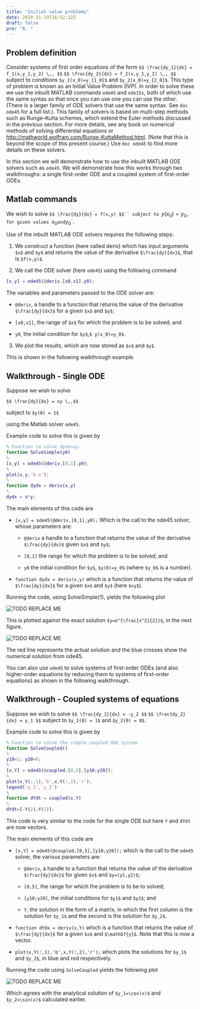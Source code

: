 ```yaml
---
title: "Initial value problems"
date: 2020-11-19T16:52:22Z
draft: false
pre: "8. "
---
```



## Problem definition

Consider systems of first order equations of the form
`$$ \frac{dy_1}{dx} = f_1(x,y_1,y_2) \,, $$`
`$$ \frac{dy_2}{dz} = f_2(x,y_1,y_2) \,, $$`
subject to conditions `$y_1(x_0)=y_{1_0}$` and `$y_2(x_0)=y_{2_0}$`. This type of problem is known as an Initial Value Problem (IVP). In order to solve these we use the inbuilt MATLAB commands `ode45` and `ode15s`, both of which use the same syntax so that once you can use one you can use the other. (There is a larger family of ODE solvers that use the same syntax. See `doc ode45` for a full list.). This family of solvers is based on multi-step methods such as Runge–Kutta schemes, which extend the Euler methods discussed in the previous section. For more details, see any book on numerical methods of solving differential equations or http://mathworld.wolfram.com/Runge-KuttaMethod.html. (Note that this is beyond the scope of this present course.) Use `doc ode45` to find more details on these solvers.

In this section we will demonstrate how to use the inbuilt MATLAB ODE solvers such as `ode45`. We will demonstrate how this works through two walkthroughs: a single first-order ODE and a coupled system of first-order ODEs.


## Matlab commands

We wish to solve
`$$ \frac{dy}{dx} = f(x,y) $$``
subject to `$y(x_0) = y_0$`, for given values `$x_0$` and `$y_0$`.

Use of the inbuilt MATLAB ODE solvers requires the following steps:

1. We construct a function (here called deriv) which has input arguments `$x$` and `$y$` and returns the value of the derivative `$\frac{dy}{dx}$`, that is `$f(x,y)$`.

2. We call the ODE solver (here `ode45`) using the following command

```matlab
[x,y] = ode45(@deriv,[x0,x1],y0);
```

The variables and parameters passed to the ODE solver are:

- `@deriv`, a handle to a function that returns the value of the derivative `$\frac{dy}{dx}$` for a given `$x$` and `$y$`;

- `[x0,x1]`, the range of `$x$` for which the problem is to be solved; and

- `y0`, the initial condition for `$y$`,`$ y(x_0)=y_0$`.

3. We plot the results, which are now stored as `$x$` and `$y$`.

This is shown in the following walkthrough example.


## Walkthrough - Single ODE

Suppose we wish to solve

`$$ \frac{dy}{dx} = xy \,,$$`

subject to `$y(0) = 1$`

using the Matlab solver `ode45`.

Example code to solve this is given by

```matlab
% Function to solve dydx=xy.
function SolveSimple(y0)
%
[x,y] = ode45(@deriv,[0,1],y0);
%
plot(x,y,'b-x');
%
function dydx = deriv(x,y)
%
dydx = x*y;
```

The main elements of this code are

- `[x,y] = ode45(@deriv,[0,1],y0);`
Which is the call to the ode45 solver, whose parameters are:

    - `@deriv` a handle to a function that returns the value of the derivative `$\frac{dy}{dx}$` given `$x$` and `$y$`;

    - `[0,1]` the range for which the problem is to be solved; and

    - `y0` the initial condition for `$y$`, `$y(0)=y_0$` (where `$y_0$` is a number).

- `function dydx = deriv(x,y)`
which is a function that returns the value of `$\frac{dy}{dx}$` for a given `$x$` and `$y$` (here `$xy$`).

Running the code, using SolveSimple(1), yields the following plot

![TODO REPLACE ME](/ScientificComputingInMatlab/images/1_5_doc_fft.png?classes=matlab-screenshot)

This is plotted against the exact solution `$y=e^{\frac{x^2}{2}}$`, in the next figure.

![TODO REPLACE ME](/ScientificComputingInMatlab/images/1_5_doc_fft.png?classes=matlab-screenshot)

The red line represents the actual solution and the blue crosses show the numerical solution from ode45.

You can also use `ode45` to solve systems of first-order ODEs (and also higher-order equations by reducing them to systems of first-order equations) as shown in the following walkthrough.



## Walkthrough - Coupled systems of equations

Suppose we wish to solve
`$$ \frac{dy_1}{dx} = -y_2 $$`
`$$ \frac{dy_2}{dx} = y_1 $$`
subject to `$y_1(0) = 1$` and `$y_2(0) = 0$`.

Example code to solve this is given by

```matlab
% Function to solve the simple coupled ODE system.
function SolveCoupled()
%
y10=1; y20=0;
%
[x,Y] = ode45(@coupled,[0,5],[y10;y20]);
%
plot(x,Y(:,1),'b',x,Y(:,2),'r');
legend('y_1','y_2')
%
function dYdt = coupled(x,Y)
%
dYdt=[-Y(2);Y(1)];
```

This code is very similar to the code for the single ODE but here `Y` and `dYdt` are now vectors.

The main elements of this code are

- `[x,Y] = ode45(@coupled,[0,5],[y10;y20]);`
which is the call to the `ode45` solver, the various parameters are:

    - `@deriv`, a handle to a function that returns the value of the derivative `$\frac{dy}{dx}$` for given `$x$` and `$y=(y1,y2)$`;

    - `[0,5]`, the range for which the problem is to be to solved;

    - `[y10;y20]`, the initial conditions for `$y1$` and `$y2$`; and

    - `Y`, the solution in the form of a matrix, in which the first column is the solution for `$y_1$` and the second is the solution for `$y_2$`.

- `function dYdx = deriv(x,Y)`
which is a function that returns the value of `$\frac{dy}{dx}$` for a given `$x$` and `$\mathbf{y}$`.
Note that this is now a vector.

- `plot(x,Y(:,1),'b',x,Y(:,2),'r');`
which plots the solutions for `$y_1$` and `$y_2$`, in blue and red respectively.

Running the code using `SolveCoupled` yields the following plot

![TODO REPLACE ME](/ScientificComputingInMatlab/images/1_5_doc_fft.png?classes=matlab-screenshot)

Which agrees with the analytical solution of `$y_1=\cos(x)$` and `$y_2=\sin(x)$` calculated earlier.
